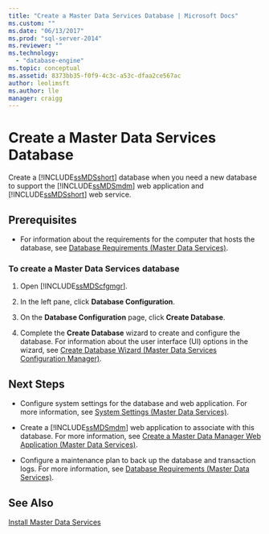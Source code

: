 ```yaml
---
title: "Create a Master Data Services Database | Microsoft Docs"
ms.custom: ""
ms.date: "06/13/2017"
ms.prod: "sql-server-2014"
ms.reviewer: ""
ms.technology: 
  - "database-engine"
ms.topic: conceptual
ms.assetid: 8373bb35-f0f9-4c3c-a53c-dfaa2ce567ac
author: leolimsft
ms.author: lle
manager: craigg
---
```

# Create a Master Data Services Database
  Create a [!INCLUDE[ssMDSshort](../../includes/ssmdsshort-md.md)] database when you need a new database to support the [!INCLUDE[ssMDSmdm](../../includes/ssmdsmdm-md.md)] web application and [!INCLUDE[ssMDSshort](../../includes/ssmdsshort-md.md)] web service.  
  
## Prerequisites  
  
-   For information about the requirements for the computer that hosts the database, see [Database Requirements &#40;Master Data Services&#41;](database-requirements-master-data-services.md).  
  
### To create a Master Data Services database  
  
1.  Open [!INCLUDE[ssMDScfgmgr](../../includes/ssmdscfgmgr-md.md)].  
  
2.  In the left pane, click **Database Configuration**.  
  
3.  On the **Database Configuration** page, click **Create Database**.  
  
4.  Complete the **Create Database** wizard to create and configure the database. For information about the user interface (UI) options in the wizard, see [Create Database Wizard &#40;Master Data Services Configuration Manager&#41;](../create-database-wizard-master-data-services-configuration-manager.md).  
  
## Next Steps  
  
-   Configure system settings for the database and web application. For more information, see [System Settings &#40;Master Data Services&#41;](../system-settings-master-data-services.md).  
  
-   Create a [!INCLUDE[ssMDSmdm](../../includes/ssmdsmdm-md.md)] web application to associate with this database. For more information, see [Create a Master Data Manager Web Application &#40;Master Data Services&#41;](create-a-master-data-manager-web-application-master-data-services.md).  
  
-   Configure a maintenance plan to back up the database and transaction logs. For more information, see [Database Requirements &#40;Master Data Services&#41;](database-requirements-master-data-services.md).  
  
## See Also  
 [Install Master Data Services](install-master-data-services.md)  
  
  
